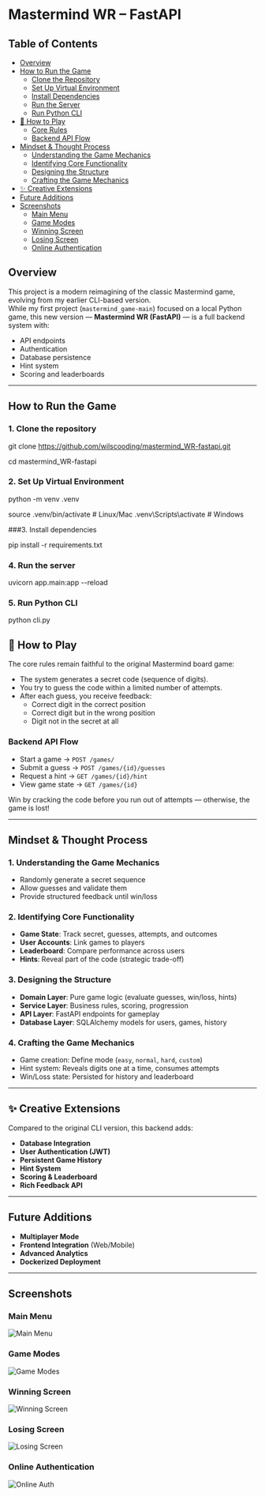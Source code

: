 #  Mastermind WR – FastAPI 
## Table of Contents
- [Overview](#overview)
- [How to Run the Game](#how-to-run-the-game)
  - [Clone the Repository](#1-clone-the-repository)
  - [Set Up Virtual Environment](#2-set-up-virtual-environment)
  - [Install Dependencies](#3-install-dependencies)
  - [Run the Server](#4-run-the-server)
  - [Run Python CLI](#5-run-python-cli)
- [🎲 How to Play](#-how-to-play)
  - [Core Rules](#core-rules)
  - [Backend API Flow](#backend-api-flow)
- [Mindset & Thought Process](#mindset--thought-process)
  - [Understanding the Game Mechanics](#1-understanding-the-game-mechanics)
  - [Identifying Core Functionality](#2-identifying-core-functionality)
  - [Designing the Structure](#3-designing-the-structure)
  - [Crafting the Game Mechanics](#4-crafting-the-game-mechanics)
- [✨ Creative Extensions](#-creative-extensions)
- [Future Additions](#future-additions)
- [Screenshots](#screenshots)
  - [Main Menu](#main-menu)
  - [Game Modes](#game-modes)
  - [Winning Screen](#winning-screen)
  - [Losing Screen](#losing-screen)
  - [Online Authentication](#online-authentication)


##  Overview

This project is a modern reimagining of the classic Mastermind game, evolving from my earlier CLI-based version.  
While my first project (`mastermind_game-main`) focused on a local Python game, this new version — **Mastermind WR (FastAPI)** — is a full backend system with:

- API endpoints
- Authentication
- Database persistence
- Hint system
- Scoring and leaderboards

---

##  How to Run the Game

### 1. Clone the repository

git clone https://github.com/wilscooding/mastermind_WR-fastapi.git

cd mastermind_WR-fastapi

### 2. Set Up Virtual Environment

python -m venv .venv

source .venv/bin/activate   # Linux/Mac
.venv\Scripts\activate      # Windows

###3. Install dependencies


pip install -r requirements.txt

### 4. Run the server

uvicorn app.main:app --reload

### 5. Run Python CLI
python cli.py

## 🎲 How to Play

The core rules remain faithful to the original Mastermind board game:

- The system generates a secret code (sequence of digits).
- You try to guess the code within a limited number of attempts.
- After each guess, you receive feedback:
  -  Correct digit in the correct position
  -  Correct digit but in the wrong position
  -  Digit not in the secret at all

###  Backend API Flow

- Start a game → `POST /games/`
- Submit a guess → `POST /games/{id}/guesses`
- Request a hint → `GET /games/{id}/hint`
- View game state → `GET /games/{id}`

Win by cracking the code before you run out of attempts — otherwise, the game is lost!

---

##  Mindset & Thought Process

### 1. Understanding the Game Mechanics

- Randomly generate a secret sequence
- Allow guesses and validate them
- Provide structured feedback until win/loss

### 2. Identifying Core Functionality

- **Game State**: Track secret, guesses, attempts, and outcomes
- **User Accounts**: Link games to players
- **Leaderboard**: Compare performance across users
- **Hints**: Reveal part of the code (strategic trade-off)

### 3. Designing the Structure

- **Domain Layer**: Pure game logic (evaluate guesses, win/loss, hints)
- **Service Layer**: Business rules, scoring, progression
- **API Layer**: FastAPI endpoints for gameplay
- **Database Layer**: SQLAlchemy models for users, games, history

### 4. Crafting the Game Mechanics

- Game creation: Define mode (`easy`, `normal`, `hard`, `custom`)
- Hint system: Reveals digits one at a time, consumes attempts
- Win/Loss state: Persisted for history and leaderboard

---

## ✨ Creative Extensions

Compared to the original CLI version, this backend adds:

-  **Database Integration**
-  **User Authentication (JWT)**
-  **Persistent Game History**
-  **Hint System**
-  **Scoring & Leaderboard**
-  **Rich Feedback API**

---

##  Future Additions

-  **Multiplayer Mode**
-  **Frontend Integration** (Web/Mobile)
-  **Advanced Analytics**
-  **Dockerized Deployment**

---

##  Screenshots

###  Main Menu
![Main Menu](docs/mastermind_main_menu.png)

###  Game Modes
![Game Modes](docs/mastermind_modes.png)

###  Winning Screen
![Winning Screen](docs/mastermind_win.png)

###  Losing Screen
![Losing Screen](docs/mastermind_losing.png)

###  Online Authentication
![Online Auth](docs/mastermind_online_auth.png)